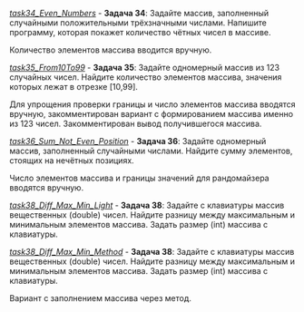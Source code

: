 [*task34_Even_Numbers*](https://github.com/IrinaKazantseva/TEST/tree/main/HomeWork5/task34_Even_Numbers) - **Задача 34**: Задайте массив, заполненный случайными положительными трёхзначными числами. Напишите программу, которая покажет количество чётных чисел в массиве. 

Количество элементов массива вводится вручную.

[*task35_From10To99*](https://github.com/IrinaKazantseva/TEST/tree/main/HomeWork5/task35_From10To99) - **Задача 35**: Задайте одномерный массив из 123 случайных чисел. Найдите количество элементов массива, значения которых лежат в отрезке [10,99]. 

Для упрощения проверки границы и число элементов массива вводятся вручную, закомментирован вариант с формированием массива именно из 123 чисел. Закомментирован вывод получившегося массива. 

[*task36_Sum_Not_Even_Position*](https://github.com/IrinaKazantseva/TEST/tree/main/HomeWork5/task36_Sum_Not_Even_Position) - **Задача 36**: Задайте одномерный массив, заполненный случайными числами. Найдите сумму элементов, стоящих на нечётных позициях.

Число элементов массива и границы значений для рандомайзера вводятся вручную.

[*task38_Diff_Max_Min_Light*](https://github.com/IrinaKazantseva/TEST/tree/main/HomeWork5/task38_Diff_Max_Min_Light) - **Задача 38**: Задайте с клавиатуры массив вещественных (double) чисел. Найдите разницу между максимальным и минимальным элементов массива.
Задать размер (int) массива с клавиатуры.

[*task38_Diff_Max_Min_Method*](https://github.com/IrinaKazantseva/TEST/tree/main/HomeWork5/task38_Diff_Max_Min_Method) - **Задача 38**: Задайте с клавиатуры массив вещественных (double) чисел. Найдите разницу между максимальным и минимальным элементов массива.
Задать размер (int) массива с клавиатуры.

Вариант с заполнением массива через метод.